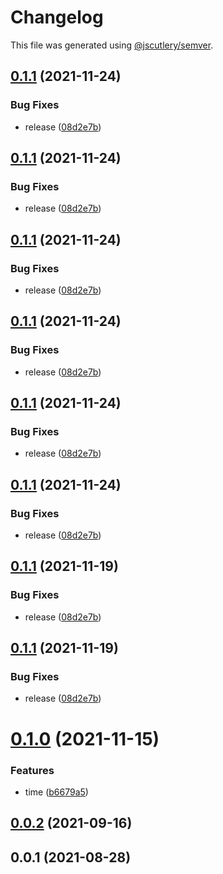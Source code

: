 # Changelog

This file was generated using [@jscutlery/semver](https://github.com/jscutlery/semver).

## [0.1.1](https://github.com/chronark/libs/compare/env-0.1.0...env-0.1.1) (2021-11-24)


### Bug Fixes

* release ([08d2e7b](https://github.com/chronark/libs/commit/08d2e7b5b37c695f7251c3223486fe1af755eab6))



## [0.1.1](https://github.com/chronark/libs/compare/env-0.1.0...env-0.1.1) (2021-11-24)

### Bug Fixes

- release ([08d2e7b](https://github.com/chronark/libs/commit/08d2e7b5b37c695f7251c3223486fe1af755eab6))

## [0.1.1](https://github.com/chronark/libs/compare/env-0.1.0...env-0.1.1) (2021-11-24)

### Bug Fixes

- release ([08d2e7b](https://github.com/chronark/libs/commit/08d2e7b5b37c695f7251c3223486fe1af755eab6))

## [0.1.1](https://github.com/chronark/libs/compare/env-0.1.0...env-0.1.1) (2021-11-24)

### Bug Fixes

- release ([08d2e7b](https://github.com/chronark/libs/commit/08d2e7b5b37c695f7251c3223486fe1af755eab6))

## [0.1.1](https://github.com/chronark/libs/compare/env-0.1.0...env-0.1.1) (2021-11-24)

### Bug Fixes

- release ([08d2e7b](https://github.com/chronark/libs/commit/08d2e7b5b37c695f7251c3223486fe1af755eab6))

## [0.1.1](https://github.com/chronark/libs/compare/env-0.1.0...env-0.1.1) (2021-11-24)

### Bug Fixes

- release ([08d2e7b](https://github.com/chronark/libs/commit/08d2e7b5b37c695f7251c3223486fe1af755eab6))

## [0.1.1](https://github.com/chronark/libs/compare/env-0.1.0...env-0.1.1) (2021-11-19)

### Bug Fixes

- release ([08d2e7b](https://github.com/chronark/libs/commit/08d2e7b5b37c695f7251c3223486fe1af755eab6))

## [0.1.1](https://github.com/chronark/libs/compare/env-0.1.0...env-0.1.1) (2021-11-19)

### Bug Fixes

- release ([08d2e7b](https://github.com/chronark/libs/commit/08d2e7b5b37c695f7251c3223486fe1af755eab6))

# [0.1.0](https://github.com/chronark/libs/compare/env-0.0.2...env-0.1.0) (2021-11-15)

### Features

- time ([b6679a5](https://github.com/chronark/libs/commit/b6679a576d3711ca9a4e08679bafd87569b010a3))

## [0.0.2](https://github.com/chronark/libs/compare/env-0.0.1...env-0.0.2) (2021-09-16)

## 0.0.1 (2021-08-28)
